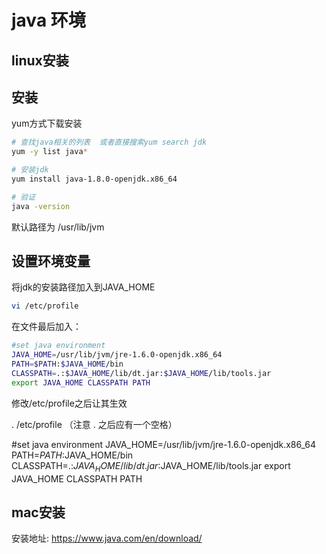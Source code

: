 # java 环境

## linux安装
## 安装
yum方式下载安装

```bash
# 查找java相关的列表  或者直接搜索yum search jdk
yum -y list java*

# 安装jdk
yum install java-1.8.0-openjdk.x86_64

# 验证
java -version
```

默认路径为 /usr/lib/jvm

## 设置环境变量
将jdk的安装路径加入到JAVA_HOME

```bash
vi /etc/profile
```
在文件最后加入：
```bash
#set java environment
JAVA_HOME=/usr/lib/jvm/jre-1.6.0-openjdk.x86_64
PATH=$PATH:$JAVA_HOME/bin
CLASSPATH=.:$JAVA_HOME/lib/dt.jar:$JAVA_HOME/lib/tools.jar
export JAVA_HOME CLASSPATH PATH
```
修改/etc/profile之后让其生效

. /etc/profile （注意 . 之后应有一个空格）

#set java environment
JAVA_HOME=/usr/lib/jvm/jre-1.6.0-openjdk.x86_64
PATH=$PATH:$JAVA_HOME/bin
CLASSPATH=.:$JAVA_HOME/lib/dt.jar:$JAVA_HOME/lib/tools.jar
export JAVA_HOME CLASSPATH PATH


## mac安装

安装地址: https://www.java.com/en/download/
